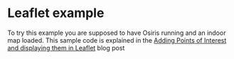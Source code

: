 # Leaflet example
To try this example you are supposed to have Osiris running and an indoor map loaded. This sample code is explained in the [Adding Points of Interest and displaying them in Leaflet][leaflet-example-page] blog post


[leaflet-example-page]: http://osiris-indoor.github.io/tutorial/2016/06/16/Adding-and-Showing-Points-of-Interest.html


